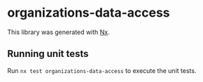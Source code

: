 # organizations-data-access

This library was generated with [Nx](https://nx.dev).

## Running unit tests

Run `nx test organizations-data-access` to execute the unit tests.
